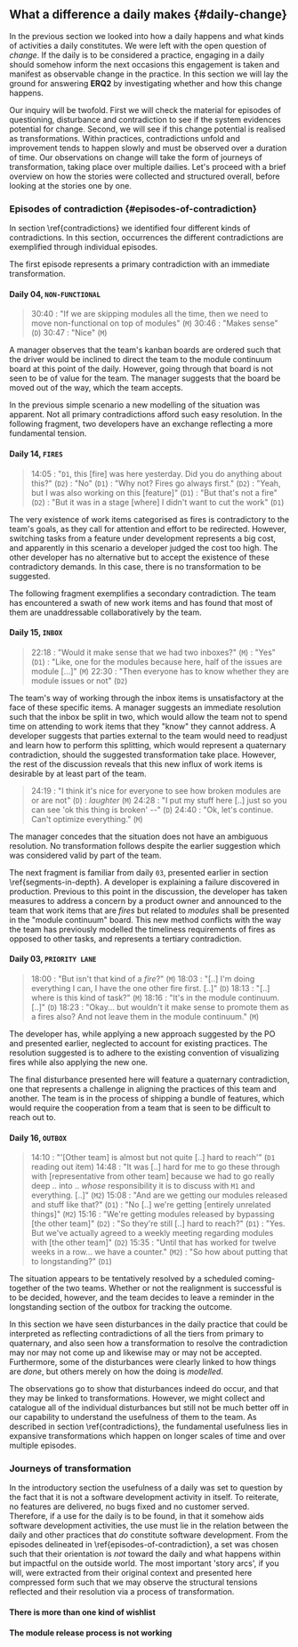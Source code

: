 
## What a difference a daily makes {#daily-change}

In the previous section we looked into how a daily happens and what kinds of activities a daily constitutes. We were left with the open question of *change*. If the daily is to be considered a practice, engaging in a daily should somehow inform the next occasions this engagement is taken and manifest as observable change in the practice. In this section we will lay the ground for answering **ERQ2** by investigating whether and how this change happens.

Our inquiry will be twofold. First we will check the material for episodes of questioning, disturbance and contradiction to see if the system evidences potential for change. Second, we will see if this change potential is realised as transformations. Within practices, contradictions unfold and improvement tends to happen slowly and must be observed over a duration of time. Our observations on change will take the form of journeys of transformation, taking place over multiple dailies. Let's proceed with a brief overview on how the stories were collected and structured overall, before looking at the stories one by one.

### Episodes of contradiction {#episodes-of-contradiction}

In section \ref{contradictions} we identified four different kinds of contradictions. In this section, occurrences the different contradictions are exemplified through individual episodes.

The first episode represents a primary contradiction with an immediate transformation.

#### Daily 04, `NON-FUNCTIONAL`

> 30:40
> :   "If we are skipping modules all the time, then we need to move non-functional on top of modules" (`M`)
> 30:46
> :   "Makes sense" (`D`)
> 30:47
> :   "Nice" (`M`)

A manager observes that the team's kanban boards are ordered such that the driver would be inclined to direct the team to the module continuum board at this point of the daily. However, going through that board is not seen to be of value for the team. The manager suggests that the board be moved out of the way, which the team accepts.

In the previous simple scenario a new modelling of the situation was apparent. Not all primary contradictions afford such easy resolution. In the following fragment, two developers have an exchange reflecting a more fundamental tension.

#### Daily 14, `FIRES`

> 14:05
> :   "`D1`, this [fire] was here yesterday. Did you do anything about this?" (`D2`)
> :   "No" (`D1`)
> :   "Why not? Fires go always first." (`D2`)
> :   "Yeah, but I was also working on this [feature]" (`D1`)
> :   "But that's not a fire" (`D2`)
> :   "But it was in a stage [where] I didn't want to cut the work" (`D1`)

The very existence of work items categorised as fires is contradictory to the team's goals, as they call for attention and effort to be redirected. However, switching tasks from a feature under development represents a big cost, and apparently in this scenario a developer judged the cost too high. The other developer has no alternative but to accept the existence of these contradictory demands. In this case, there is no transformation to be suggested.

The following fragment exemplifies a secondary contradiction. The team has encountered a swath of new work items and has found that most of them are unaddressable collaboratively by the team.

#### Daily 15, `INBOX`

> 22:18
> :   "Would it make sense that we had two inboxes?" (`M`)
> :   "Yes" (`D1`)
> :   "Like, one for the modules because here, half of the issues are module [...]" (`M`)
> 22:30
> :   "Then everyone has to know whether they are module issues or not" (`D2`)

The team's way of working through the inbox items is unsatisfactory at the face of these specific items. A manager suggests an immediate resolution such that the inbox be split in two, which would allow the team not to spend time on attending to work items that they "know" they cannot address. A developer suggests that parties external to the team would need to readjust and learn how to perform this splitting, which would represent a quaternary contradiction, should the suggested transformation take place. However, the rest of the discussion reveals that this new influx of work items is desirable by at least part of the team.

> 24:19
> :   "I think it's nice for everyone to see how broken modules are or are not" (`D`)
> :   *laughter* (`M`)
> 24:28
> :   "I put my stuff here [..] just so you can see 'ok this thing is broken' --" (`D`)
> 24:40
> :   "Ok, let's continue. Can't optimize everything." (`M`)

The manager concedes that the situation does not have an ambiguous resolution. No transformation follows despite the earlier suggestion which was considered valid by part of the team.

The next fragment is familiar from daily `03`, presented earlier in section \ref{segments-in-depth}. A developer is explaining a failure discovered in production. Previous to this point in the discussion, the developer has taken measures to address a concern by a product owner and announced to the team that work items that are *fires* but related to *modules* shall be presented in the "module continuum" board. This new method conflicts with the way the team has previously modelled the timeliness requirements of fires as opposed to other tasks, and represents a tertiary contradiction.

#### Daily 03, `PRIORITY LANE`

> 18:00
> :   "But isn't that kind of a *fire*?" (`M`)
> 18:03
> :   "[..] I'm doing everything I can, I have the one other fire first. [..]" (`D`)
> 18:13
> :   "[..] where is this kind of task?" (`M`)
> 18:16
> :   "It's in the module continuum. [..]"  (`D`)
> 18:23
> :   "Okay... but wouldn't it make sense to promote them as a fires also? And not leave them in the module continuum." (`M`)

The developer has, while applying a new approach suggested by the PO and presented earlier, neglected to account for existing practices. The resolution suggested is to adhere to the existing convention of visualizing fires while also applying the new one.

The final disturbance presented here will feature a quaternary contradiction, one that represents a challenge in aligning the practices of this team and another. The team is in the process of shipping a bundle of features, which would require the cooperation from a team that is seen to be difficult to reach out to.

#### Daily 16, `OUTBOX`

> 14:10
> :   "'[Other team] is almost but not quite [..] hard to reach'" (`D1` reading out item)
> 14:48
> :   "It was [..] hard for me to go these through with [representative from other team] because we had to go really deep .. into .. _whose_ responsibility it is to discuss with `M1` and everything. [..]" (`M2`)
> 15:08
> :   "And are we getting our modules released and stuff like that?" (`D1`)
> :   "No [..] we're getting [entirely unrelated things]" (`M2`)
> 15:16
> :   "We're getting modules released by bypassing [the other team]" (`D2`)
> :   "So they're still [..] hard to reach?" (`D1`)
> :   "Yes. But we've actually agreed to a weekly meeting regarding modules with [the other team]" (`D2`)
> 15:35
> :   "Until that has worked for twelve weeks in a row... we have a counter." (`M2`)
> :   "So how about putting that to longstanding?" (`D1`)

The situation appears to be tentatively resolved by a scheduled coming-together of the two teams. Whether or not the realignment is successful is to be decided, however, and the team decides to leave a reminder in the longstanding section of the outbox for tracking the outcome.

In this section we have seen disturbances in the daily practice that could be interpreted as reflecting contradictions of all the tiers from primary to quaternary, and also seen how a transformation to resolve the contradiction may nor may not come up and likewise may or may not be accepted. Furthermore, some of the disturbances were clearly linked to how things are *done*, but others merely on how the doing is *modelled*.

The observations go to show that disturbances indeed do occur, and that they may be linked to transformations. However, we might collect and catalogue all of the individual disturbances but still not be much better off in our capability to understand the usefulness of them to the team. As described in section \ref{contradictions}, the fundamental usefulness lies in expansive transformations which happen on longer scales of time and over multiple episodes.

### Journeys of transformation

In the introductory section the usefulness of a daily was set to question by the fact that it is not a software development activity in itself. To reiterate, no features are delivered, no bugs fixed and no customer served. Therefore, if a use for the daily is to be found, in that it somehow aids software development activities, the use must lie in the relation between the daily and other practices that _do_ constitute software development. From the episodes delineated in \ref{episodes-of-contradiction}, a set was chosen such that their orientation is *not* toward the daily and what happens within but impactful on the outside world. The most important 'story arcs', if you will, were extracted from their original context and presented here compressed form such that we may observe the structural tensions reflected and their resolution via a process of transformation.

#### There is more than one kind of wishlist

#### The module release process is not working
